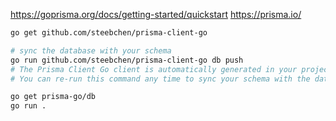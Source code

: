 <https://goprisma.org/docs/getting-started/quickstart>
<https://prisma.io/>

```sh
go get github.com/steebchen/prisma-client-go

# sync the database with your schema
go run github.com/steebchen/prisma-client-go db push
# The Prisma Client Go client is automatically generated in your project.
# You can re-run this command any time to sync your schema with the database.

go get prisma-go/db
go run .
```

